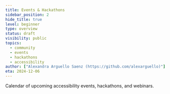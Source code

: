 ```yaml
---
title: Events & Hackathons
sidebar_position: 2
hide_title: true
level: beginner
type: overview
status: draft
visibility: public
topics:
  - community
  - events
  - hackathons
  - accessibility
author: ["Alexandra Arguello Saenz (https://github.com/alexarguello)"]
eta: 2024-12-06
---
```


Calendar of upcoming accessibility events, hackathons, and webinars.
